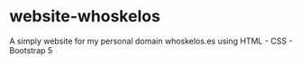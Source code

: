 # website-whoskelos
A simply website for my personal domain whoskelos.es using HTML - CSS - Bootstrap 5
